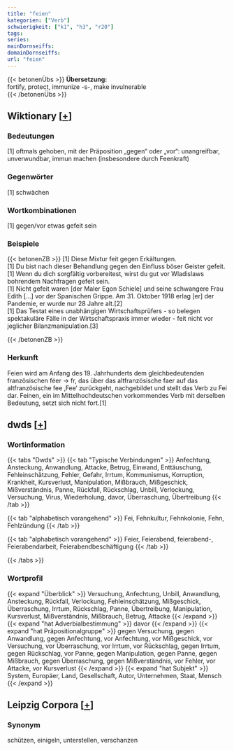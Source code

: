 ```yaml
---
title: "feien"
kategorien: ["Verb"]
schwierigkeit: ["k1", "h3", "r20"]
tags:
series:
mainDornseiffs:
domainDornseiffs:
url: "feien"
---
```


{{< betonenÜbs >}}
**Übersetzung:**  
fortify, protect, immunize -s-, make invulnerable  
{{< /betonenÜbs >}}

## Wiktionary [[+](https://de.wiktionary.org/wiki/feien)]

### Bedeutungen
[1] oftmals gehoben, mit der Präposition „gegen“ oder „vor“: unangreifbar, unverwundbar, immun machen (insbesondere durch Feenkraft)  

### Gegenwörter
[1] schwächen  

### Wortkombinationen
[1] gegen/vor etwas gefeit sein  

### Beispiele
{{< betonenZB >}}
[1] Diese Mixtur feit gegen Erkältungen.  
[1] Du bist nach dieser Behandlung gegen den Einfluss böser Geister gefeit.  
[1] Wenn du dich sorgfältig vorbereitest, wirst du gut vor Wladislaws bohrendem Nachfragen gefeit sein.  
[1] Nicht gefeit waren [der Maler Egon Schiele] und seine schwangere Frau Edith […] vor der Spanischen Grippe. Am 31. Oktober 1918 erlag [er] der Pandemie, er wurde nur 28 Jahre alt.[2]  
[1] Das Testat eines unabhängigen Wirtschaftsprüfers - so belegen spektakuläre Fälle in der Wirtschaftspraxis immer wieder - feit nicht vor jeglicher Bilanzmanipulation.[3]  

{{< /betonenZB >}}
### Herkunft
Feien wird am Anfang des 19. Jahrhunderts dem gleichbedeutenden französischen féer → fr, das über das altfranzösische faer auf das altfranzösische fee ‚Fee‘ zurückgeht, nachgebildet und stellt das Verb zu Fei dar. Feinen, ein im Mittelhochdeutschen vorkommendes Verb mit derselben Bedeutung, setzt sich nicht fort.[1]  



## dwds [[+](https://www.dwds.de/wb/feien)]

### Wortinformation
{{< tabs "Dwds" >}}
{{< tab "Typische Verbindungen" >}}
Anfechtung, Ansteckung, Anwandlung, Attacke, Betrug, Einwand, Enttäuschung, Fehleinschätzung, Fehler, Gefahr, Irrtum, Kommunismus, Korruption, Krankheit, Kursverlust, Manipulation, Mißbrauch, Mißgeschick, Mißverständnis, Panne, Rückfall, Rückschlag, Unbill, Verlockung, Versuchung, Virus, Wiederholung, davor, Überraschung, Übertreibung
{{< /tab >}}

{{< tab "alphabetisch vorangehend" >}}
Fei, Fehnkultur, Fehnkolonie, Fehn, Fehlzündung
{{< /tab >}}

{{< tab "alphabetisch vorangehend" >}}
Feier, Feierabend, feierabend-, Feierabendarbeit, Feierabendbeschäftigung
{{< /tab >}}

{{< /tabs >}}

### Wortprofil
{{< expand "Überblick" >}} Versuchung, Anfechtung, Unbill, Anwandlung, Ansteckung, Rückfall, Verlockung, Fehleinschätzung, Mißgeschick, Überraschung, Irrtum, Rückschlag, Panne, Übertreibung, Manipulation, Kursverlust, Mißverständnis, Mißbrauch, Betrug, Attacke {{< /expand >}}
{{< expand "hat Adverbialbestimmung" >}} davor {{< /expand >}}
{{< expand "hat Präpositionalgruppe" >}} gegen Versuchung, gegen Anwandlung, gegen Anfechtung, vor Anfechtung, vor Mißgeschick, vor Versuchung, vor Überraschung, vor Irrtum, vor Rückschlag, gegen Irrtum, gegen Rückschlag, vor Panne, gegen Manipulation, gegen Panne, gegen Mißbrauch, gegen Überraschung, gegen Mißverständnis, vor Fehler, vor Attacke, vor Kursverlust {{< /expand >}}
{{< expand "hat Subjekt" >}} System, Europäer, Land, Gesellschaft, Autor, Unternehmen, Staat, Mensch {{< /expand >}}

## Leipzig Corpora [[+](https://corpora.uni-leipzig.de/en/res?word=feien&corpusId=deu_newscrawl-public_2018)]


### Synonym
schützen, einigeln, unterstellen, verschanzen


